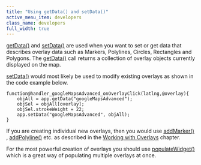```yaml
---
title: "Using getData() and setData()"
active_menu_item: developers
class_name: developers
full_width: true
---
```



[getData()](../../../scripting-apis/client-api/widget-data-state-manipulation/getdata) and [setData()](../../../scripting-apis/client-api/widget-data-state-manipulation/setdata) are used when you want to set or get data that describes overlay data such as Markers, Polylines, Circles, Rectangles and Polygons. The [getData()](../../../scripting-apis/client-api/widget-data-state-manipulation/getdata) call returns a collection of overlay objects currently displayed on the map.

[setData()](../../../scripting-apis/client-api/widget-data-state-manipulation/setdata) would most likely be used to modify existing overlays as shown in the code example below.

    function@handler_googleMapsAdvanced_onOverlayClick(latlng,@overlay){
        objAll = app.getData("googleMapsAdvanced");
        objSel = objAll[overlay];
        objSel.strokeWeight = 22;
        app.setData("googleMapsAdvanced", objAll);
    }
   

If you are creating individual new overlays, then you would use [addMarker()](../../../scripting-apis/client-api/widget-object-functions/advanced-maps/addmarker) , [addPolyline()](../../../scripting-apis/client-api/widget-object-functions/advanced-maps/addpolyline) etc. as described in the [Working with Overlays](working-with-overlays.htm) chapter.

For the most powerful creation of overlays you should use [populateWidget()](using-populatewidget.htm) which is a great way of populating multiple overlays at once.

